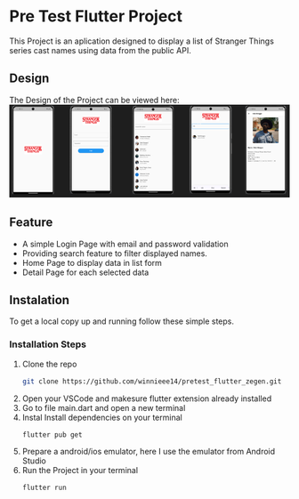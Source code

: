 # Pre Test Flutter Project

This Project is an aplication designed to display a list of Stranger Things series cast names using data from the public API.

## Design

The Design of the Project can be viewed here:
![image alt](https://github.com/winnieee14/pretest_flutter_zegen/blob/main/DesignImg.png?raw=true)

## Feature

- A simple Login Page with email and password validation
- Providing search feature to filter displayed names.
- Home Page to display data in list form
- Detail Page for each selected data

## Instalation

To get a local copy up and running follow these simple steps.

### Installation Steps

1. Clone the repo
   ```sh
   git clone https://github.com/winnieee14/pretest_flutter_zegen.git
   ```
2. Open your VSCode and makesure flutter extension already installed
3. Go to file main.dart and open a new terminal 
4. Instal Install dependencies on your terminal
   ```sh
   flutter pub get
   ```
5. Prepare a android/ios emulator, here I use the emulator from Android Studio
6. Run the Project in your terminal
   ```sh
   flutter run
   ```

